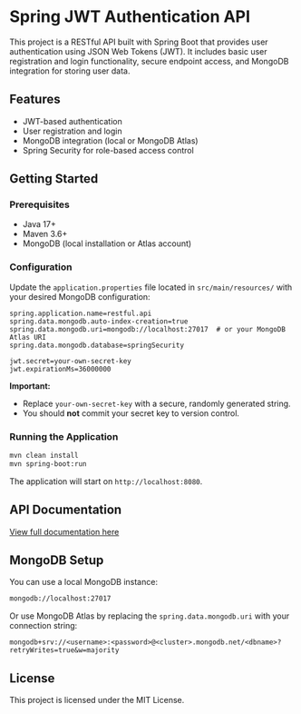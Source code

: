 # Spring JWT Authentication API

This project is a RESTful API built with Spring Boot that provides user authentication using JSON Web Tokens (JWT). It includes basic user registration and login functionality, secure endpoint access, and MongoDB integration for storing user data.

## Features

- JWT-based authentication
- User registration and login
- MongoDB integration (local or MongoDB Atlas)
- Spring Security for role-based access control

## Getting Started

### Prerequisites

- Java 17+
- Maven 3.6+
- MongoDB (local installation or Atlas account)

### Configuration

Update the `application.properties` file located in `src/main/resources/` with your desired MongoDB configuration:

```properties
spring.application.name=restful.api
spring.data.mongodb.auto-index-creation=true
spring.data.mongodb.uri=mongodb://localhost:27017  # or your MongoDB Atlas URI
spring.data.mongodb.database=springSecurity

jwt.secret=your-own-secret-key
jwt.expirationMs=36000000
```

**Important:**
- Replace `your-own-secret-key` with a secure, randomly generated string.
- You should **not** commit your secret key to version control. 


### Running the Application

```bash
mvn clean install
mvn spring-boot:run
```

The application will start on `http://localhost:8080`.

## API Documentation

[View full documentation here](https://documenter.getpostman.com/view/32298013/2sB2j4eqP3)

## MongoDB Setup

You can use a local MongoDB instance:

```bash
mongodb://localhost:27017
```

Or use MongoDB Atlas by replacing the `spring.data.mongodb.uri` with your connection string:

```
mongodb+srv://<username>:<password>@<cluster>.mongodb.net/<dbname>?retryWrites=true&w=majority
```

## License

This project is licensed under the MIT License.

